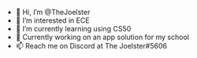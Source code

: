 - 👋 Hi, I’m @TheJoelster
- 👀 I’m interested in ECE 
- 🌱 I’m currently learning using CS50
- 💞️ Currently working on an app solution for my school
- 📫 Reach me on Discord at The Joelster#5606

<!---
TheJoelster/TheJoelster is a ✨ special ✨ repository because its `README.md` (this file) appears on your GitHub profile.
You can click the Preview link to take a look at your changes.
--->
